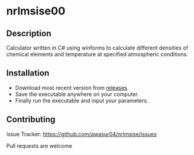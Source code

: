 # nrlmsise00

## Description

Calculator written in C# using winforms to calculate different densities of chemical elements and temperature at specified atmospheric conditions.

## Installation

- Download most recent version from [releases](https://github.com/awasur04/nrlmsise/releases/tag/v0.1.0-alpha).
- Save the executable anywhere on your computer.
- Finally run the executable and input your parameters.

## Contributing
Issue Tracker: https://github.com/awasur04/nrlmsise/issues

Pull requests are welcome


